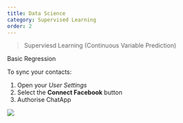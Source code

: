 ```yaml
---
title: Data Science
category: Supervised Learning
order: 2
---
```


> Superviesd Learning (Continuous Variable Prediction)

Basic Regression

To sync your contacts:

1. Open your *User Settings*
2. Select the **Connect Facebook** button
3. Authorise ChatApp

![](//placehold.it/800x600)
